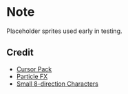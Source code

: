 # Note

Placeholder sprites used early in testing.

## Credit

* [Cursor Pack](https://kenney-assets.itch.io/cursor-pack)
* [Particle FX](https://ragnapixel.itch.io/particle-fx)
* [Small 8-direction Characters](https://axulart.itch.io/small-8-direction-characters)